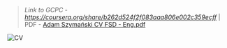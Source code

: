 > _Link to GCPC - https://coursera.org/share/b262d524f2f083aaa806e002c359ecff_ | PDF - [Adam Szymański CV FSD - Eng.pdf](https://github.com/user-attachments/files/16134729/Adam.Szymanski.CV.FSD.-.Eng.pdf)


![CV](https://github.com/AdamShymanski/CV/assets/45077552/f0440f36-ee1e-4b42-b4a0-b5642c7a4f38)
